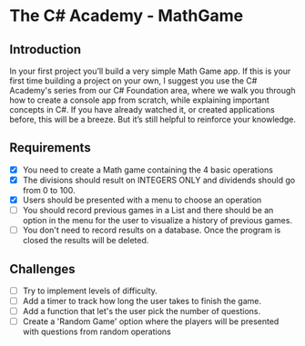 # The C# Academy - MathGame 

## Introduction
In your first project you’ll build a very simple Math Game app. If this is your first time building a project on your own, I suggest you use the C# Academy's series from our C# Foundation area, where we walk you through how to create a console app from scratch, while explaining important concepts in C#. If you have already watched it, or created applications before, this will be a breeze. But it’s still helpful to reinforce your knowledge.

## Requirements
 -  [x] You need to create a Math game containing the 4 basic operations
 -  [x] The divisions should result on INTEGERS ONLY and dividends should go from 0 to 100.
 -  [x] Users should be presented with a menu to choose an operation
 -  [ ] You should record previous games in a List and there should be an option in the menu for the user to visualize a history of previous games.
 -  [ ] You don't need to record results on a database. Once the program is closed the results will be deleted.

 ## Challenges
  -  [ ] Try to implement levels of difficulty.
  -  [ ] Add a timer to track how long the user takes to finish the game.
  -  [ ] Add a function that let's the user pick the number of questions.
  -  [ ] Create a 'Random Game' option where the players will be presented with questions from random operations